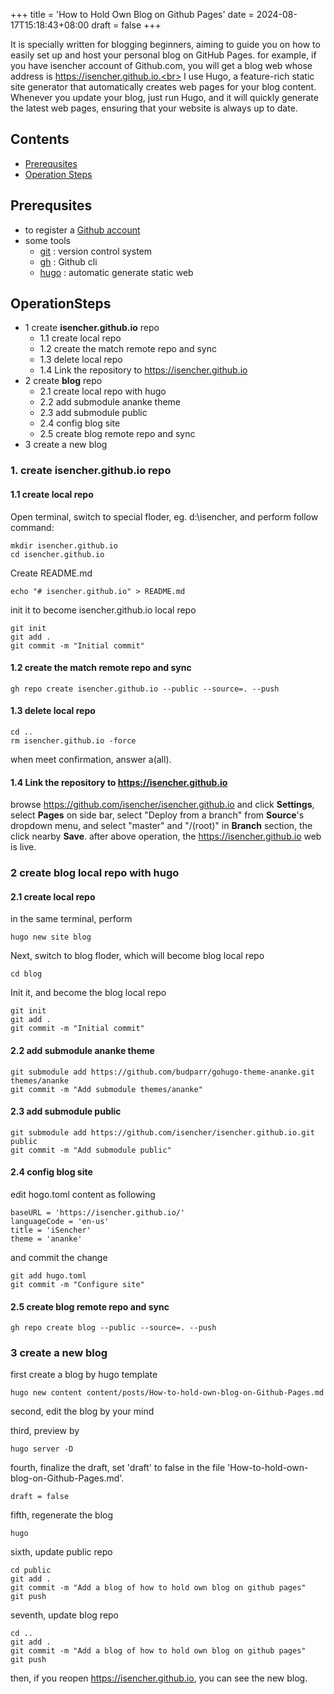 +++
title = 'How to Hold Own Blog on Github Pages'
date = 2024-08-17T15:18:43+08:00
draft = false
+++

It is specially written for blogging beginners, aiming to guide you on how to easily set up and host your personal blog on GitHub Pages. for example, if you have isencher account of Github.com, you will get a blog web whose address is https://isencher.github.io.<br>
I use Hugo, a feature-rich static site generator that automatically creates web pages for your blog content. Whenever you update your blog, just run Hugo, and it will quickly generate the latest web pages, ensuring that your website is always up to date.

## Contents
- [Prerequsites](##Prerequsites)
- [Operation Steps](##OperationSteps)

## Prerequsites
- to register a [Github account](https://github.com/signup?ref_cta=Sign+up&ref_loc=header+logged+out&ref_page=%2F&source=header-home)
- some tools
    - [git](https://git-scm.com) : version control system
    - [gh](https://cli.github.com) : Github cli
    - [hugo](https://gohugo.io/) : automatic generate static web

## OperationSteps
 - 1 create **isencher.github.io** repo
    - 1.1 create local repo
    - 1.2 create the match remote repo and sync
    - 1.3 delete local repo
    - 1.4 Link the repository to https://isencher.github.io
 - 2 create **blog** repo 
    - 2.1 create local repo with hugo
    - 2.2 add submodule ananke theme
    - 2.3 add submodule public
    - 2.4 config blog site
    - 2.5 create blog remote repo and sync
- 3 create a new blog

### 1. create isencher.github.io repo

#### 1.1 create local repo
Open terminal, switch to special floder, eg. d:\isencher, and perform follow command:
```
mkdir isencher.github.io
cd isencher.github.io
```
Create README.md 
```
echo "# isencher.github.io" > README.md
```
init it to become isencher.github.io local repo
```
git init
git add .
git commit -m "Initial commit"
```

#### 1.2 create the match remote repo and sync
```
gh repo create isencher.github.io --public --source=. --push
```
#### 1.3 delete local repo
```
cd ..
rm isencher.github.io -force
```
when meet confirmation, answer a(all).

#### 1.4 Link the repository to https://isencher.github.io
browse https://github.com/isencher/isencher.github.io and click **Settings**, select **Pages** on side bar, select "Deploy from a branch" from **Source**'s dropdown menu, and select "master" and "/(root)" in **Branch** section, the click nearby **Save**.
after above operation, the https://isencher.github.io web is live.

### 2 create blog local repo with hugo

#### 2.1 create local repo
in the same terminal, perform
```
hugo new site blog
```

Next, switch to blog floder, which will become blog local repo
```
cd blog
```

Init it, and become the blog local repo
```
git init
git add .
git commit -m "Initial commit"
```

#### 2.2 add submodule ananke theme
```
git submodule add https://github.com/budparr/gohugo-theme-ananke.git themes/ananke
git commit -m "Add submodule themes/ananke"
```

#### 2.3 add submodule public
```
git submodule add https://github.com/isencher/isencher.github.io.git public
git commit -m "Add submodule public"
```
#### 2.4 config blog site
edit hogo.toml content as following 
```
baseURL = 'https://isencher.github.io/'
languageCode = 'en-us'
title = 'iSencher'
theme = 'ananke'
```
and commit the change
```
git add hugo.toml
git commit -m "Configure site"
```

#### 2.5 create blog remote repo and sync
```
gh repo create blog --public --source=. --push
```

### 3 create a new blog

first create a blog by hugo template
```
hugo new content content/posts/How-to-hold-own-blog-on-Github-Pages.md
```
second, edit the blog by your mind

third, preview by
```
hugo server -D
```

fourth, finalize the draft, set 'draft' to false in the file 'How-to-hold-own-blog-on-Github-Pages.md'.
```
draft = false
```

fifth, regenerate the blog
```
hugo
```

sixth, update public repo
```
cd public
git add .
git commit -m "Add a blog of how to hold own blog on github pages"
git push
```

seventh, update blog repo
```
cd ..
git add .
git commit -m "Add a blog of how to hold own blog on github pages"
git push
```

then, if you reopen https://isencher.github.io, you can see the new blog.






